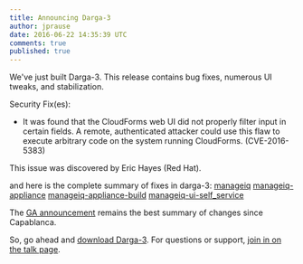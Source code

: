 ```yaml
---
title: Announcing Darga-3
author: jprause
date: 2016-06-22 14:35:39 UTC
comments: true
published: true
---
```


We've just built Darga-3. This release contains bug fixes, numerous UI tweaks, and stabilization.

Security Fix(es):

* It was found that the CloudForms web UI did not properly filter input in
certain fields. A remote, authenticated attacker could use this flaw to execute
arbitrary code on the system running CloudForms. (CVE-2016-5383)

This issue was discovered by Eric Hayes (Red Hat).


and here is the complete summary of fixes in darga-3:
[manageiq](https://github.com/ManageIQ/manageiq/issues?utf8=%E2%9C%93&q=is%3Aclosed%20label%3Adarga%2Fbackported%20%20merged%3A%3E%3D2016-06-30%20..%202016-08-08)
[manageiq-appliance](https://github.com/ManageIQ/manageiq-appliance/issues?utf8=%E2%9C%93&q=is%3Aclosed%20label%3Adarga%2Fbackported%20merged%3A%3E%3D2016-06-30%20..%202016-08-08)
[manageiq-appliance-build](https://github.com/ManageIQ/manageiq-appliance-build/issues?utf8=%E2%9C%93&q=is%3Aclosed%20label%3Adarga%2Fbackported%20merged%3A%3E%3D2016-06-30%20..%202016-08-08)
[manageiq-ui-self_service](https://github.com/ManageIQ/manageiq-ui-self_service/issues?utf8=%E2%9C%93&q=is%3Aclosed%20label%3Adarga%2Fbackported%20merged%3A%3E%3D2016-06-30%20..%202016-08-08)

The [GA announcement](http://manageiq.org/blog/2016/06/darga-ga-announcement/)
remains the best summary of changes since Capablanca.

So, go ahead and [download Darga-3](http://manageiq.org/download/).
For questions or support,
[join in on the talk page](http://talk.manageiq.org/).
